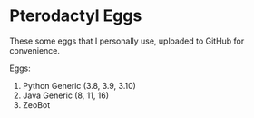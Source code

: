 # Pterodactyl Eggs
These some eggs that I personally use, uploaded to GitHub for convenience. 

Eggs:
  1. Python Generic (3.8, 3.9, 3.10)
  2. Java Generic (8, 11, 16)
  3. ZeoBot 
